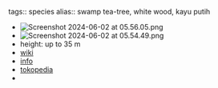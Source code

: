tags:: species
alias:: swamp tea-tree, white wood, kayu putih
- ![Screenshot 2024-06-02 at 05.56.05.png](https://peach-geographical-bat-397.mypinata.cloud/ipfs/QmNxM2q8UnARuKkvps9ZffusPj53dWkEsW2fssh9TdUyyD)
- ![Screenshot 2024-06-02 at 05.54.49.png](https://peach-geographical-bat-397.mypinata.cloud/ipfs/QmUgLLJRtxnvQvp3YUBzPoW6YkXooqeWJkMMpKbG68foeY)
- height: up to 35 m
- [wiki](https://en.wikipedia.org/wiki/Melaleuca_cajuputi)
- [info](http://www.plantsofasia.com/index/melaleuca_cajuputi/0-1129)
- [tokopedia](https://www.tokopedia.com/pbcareshop/tanaman-obat-herbal-pohon-minyak-kayu-putih-melaleuca-cajuputi?extParam=ivf%3Dfalse)
-